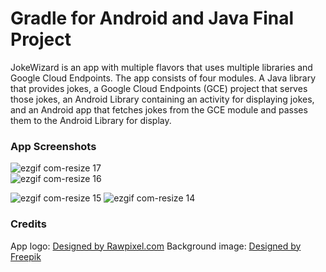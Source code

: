 # Gradle for Android and Java Final Project

JokeWizard is an app with multiple flavors that uses multiple libraries and Google Cloud Endpoints. The app consists of four modules. A Java library that provides jokes, a Google Cloud Endpoints (GCE) project that serves those jokes, an Android Library containing an activity for displaying jokes, and an Android app that fetches jokes from the GCE module and passes them to the Android Library for display.

### App Screenshots
![ezgif com-resize 17](https://user-images.githubusercontent.com/5392993/50538876-ff725f00-0b9c-11e9-8aee-00ef90ed8859.png)  
![ezgif com-resize 16](https://user-images.githubusercontent.com/5392993/50538872-f5e8f700-0b9c-11e9-8e51-1837954c6c45.png)

![ezgif com-resize 15](https://user-images.githubusercontent.com/5392993/50538869-e9649e80-0b9c-11e9-9bc7-3100f9405fd8.png)  ![ezgif com-resize 14](https://user-images.githubusercontent.com/5392993/50538871-e9649e80-0b9c-11e9-8a05-f155660d3930.png)

### Credits

App logo: <a href='https://www.freepik.com/free-photo/adorable-white-bulldog-puppy-portrait_3532493.htm'>Designed by Rawpixel.com</a>
Background image: <a href='https://www.freepik.com/free-vector/hand-drawn-pug-with-glasses_1356853.htm'>Designed by Freepik</a>
